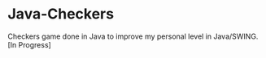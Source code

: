 Java-Checkers
=============

Checkers game done in Java to improve my personal level in Java/SWING. [In Progress]